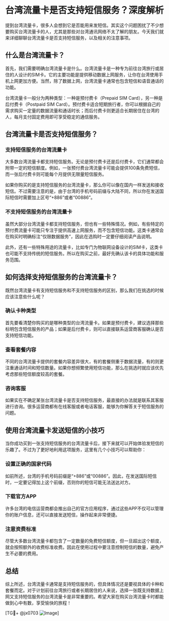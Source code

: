 # 台湾流量卡是否支持短信服务？深度解析

提到台湾流量卡，很多人会想到它是否能用来发短信。其实这个问题困扰了不少想要购买台湾流量卡的人，尤其是那些对台湾通讯网络不太了解的朋友。今天我们就来详细聊聊台湾流量卡是否支持短信服务，以及相关的注意事项。

## 什么是台湾流量卡？

首先，我们需要明确台湾流量卡是什么。台湾流量卡是一种专为前往台湾旅行或居住的人设计的SIM卡。它的主要功能是提供移动数据上网服务，让你在台湾使用手机上网更加方便。当然，除了数据上网，台湾流量卡通常也包含短信和语音通话的功能。

台湾流量卡一般分为两种类型：一种是预付费卡（Prepaid SIM Card），另一种是后付费卡（Postpaid SIM Card）。预付费卡适合短期旅行者，你可以根据自己的需求购买一定量的数据流量和通话时长；而后付费卡则更适合长期居住在台湾的人，每月支付固定费用即可享受稳定的通信服务。

## 台湾流量卡是否支持短信服务？

### 支持短信服务的台湾流量卡

大多数台湾流量卡都支持短信服务。无论是预付费卡还是后付费卡，它们通常都会附带一定的短信额度。例如，一张预付费台湾流量卡可能会提供100条免费短信，而一张后付费卡则可能每个月提供无限量短信服务。

如果你购买的是支持短信服务的台湾流量卡，那么你可以像在国内一样发送和接收短信。不过需要注意的是，由于台湾的手机号码前缀与大陆不同，所以你在发送国际短信时需要加上区号“+886”或者“00886”。

### 不支持短信服务的台湾流量卡

虽然大部分台湾流量卡都支持短信服务，但也有一些特殊情况。例如，有些特定的预付费流量卡可能只专注于提供高速上网服务，而不包含短信功能。这类卡通常会在购买时明确标注“仅限数据服务”，因此在选购时一定要仔细阅读产品说明。

此外，还有一些特殊用途的流量卡，比如专门为物联网设备设计的SIM卡，这类卡也可能不支持传统的短信服务。所以在购买之前，最好先确认该卡的具体功能和服务范围。

## 如何选择支持短信服务的台湾流量卡？

既然台湾流量卡有支持短信服务和不支持短信服务的区别，那么我们在挑选的时候应该注意些什么呢？

### 确认卡种类型

首先要看清楚你购买的是哪种类型的台湾流量卡。如果是预付费卡，建议选择那些标明包含短信服务的产品；如果是后付费卡，则可以直接联系运营商客服确认是否支持短信功能。

### 查看套餐内容

不同的台湾流量卡提供的套餐内容差异很大，有的套餐侧重于数据流量，有的则更注重通话时间和短信数量。如果你想频繁使用短信功能，那么在挑选时就应该优先考虑那些短信额度较高的套餐。

### 咨询客服

如果实在不确定某张台湾流量卡是否支持短信服务，最直接的办法就是联系其客服进行咨询。很多运营商都有在线客服或者电话客服，能够为你解答关于短信服务的问题。

## 使用台湾流量卡发送短信的小技巧

当你成功买到一张支持短信服务的台湾流量卡后，接下来就可以开始体验发短信的乐趣了。不过为了更好地利用这项服务，这里有几个小技巧可以帮助你：

### 设置正确的国家代码

如前所述，台湾的手机号码前缀是“+886”或“00886”。因此，在发送国际短信时，一定要记得加上这个前缀，否则你的短信可能无法送达对方。

### 下载官方APP

许多台湾的电信运营商都会推出自己的官方应用程序，通过这些APP不仅可以管理你的账户信息，还可以直接发送短信，操作起来非常便捷。

### 注意资费标准

尽管大多数台湾流量卡都包含了一定数量的免费短信额度，但一旦超出这个额度，就会按照额外的收费标准收费。因此在使用过程中要注意控制短信的数量，避免产生不必要的费用。

## 总结

综上所述，台湾流量卡通常是支持短信服务的，但具体情况还是要视具体的卡种和套餐而定。对于计划前往台湾旅行或者长期居住的人来说，选择一张既支持数据上网又支持短信服务的台湾流量卡是非常重要的。希望大家在购买台湾流量卡时都能做到心中有数，享受愉快的旅程！

[TG💪+ @jx0703 ![Image](https://github.com/user-attachments/assets/dbca1d08-cadb-493c-b0ec-ad6f7a83f270)]